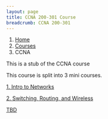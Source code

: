 ```yaml
---
layout: page
title: CCNA 200-301 Course
breadcrumb: CCNA 200-301
---
```


<nav aria-label="breadcrumb">
  <ol class="breadcrumb">
    <li class="breadcrumb-item"><a href="../../">Home</a></li>
    <li class="breadcrumb-item"><a href="../">Courses</a></li>
    <li class="breadcrumb-item active" aria-current="page">CCNA</li>
  </ol>
</nav>

This is a stub of the CCNA course

This course is split into 3 mini courses.

<p><a href="./intro-to-networks/">1. Intro to Networks</a></p>
<p><a href="./switching-routing-wireless/">2. Switching, Routing, and Wireless</a></p>
<p><a href="#">TBD</a></p>
